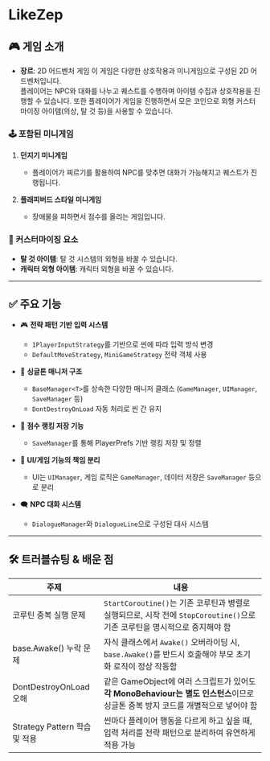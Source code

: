 #  LikeZep
## 🎮 게임 소개 
- **장르**: 2D 어드벤처 게임
이 게임은 다양한 상호작용과 미니게임으로 구성된 2D 어드벤처입니다.  
플레이어는 NPC와 대화를 나누고 퀘스트를 수행하며 아이템 수집과 상호작용을 진행할 수 있습니다.
또한 플레이어가 게임을 진행하면서 모은 코인으로 외형 커스터마이징 아이템(의상, 탈 것 등)을 사용할 수 있습니다.

### 🕹 포함된 미니게임

1. **던지기 미니게임**
   - 플레이어가 찌르기를 활용하여 NPC를 맞추면 대화가 가능해지고 퀘스트가 진행됩니다.

2. **플래피버드 스타일 미니게임**
   - 장애물을 피하면서 점수를 올리는 게임입니다.

### 💎 커스터마이징 요소
- **탈 것 아이템**: 탈 것 시스템의 외형을 바꿀 수 있습니다.
- **캐릭터 외형 아이템**: 캐릭터 외형을 바꿀 수 있습니다.
---

## ✅ 주요 기능

- 🎮 **전략 패턴 기반 입력 시스템**
  - `IPlayerInputStrategy`를 기반으로 씬에 따라 입력 방식 변경
  - `DefaultMoveStrategy`, `MiniGameStrategy` 전략 객체 사용

- 🧠 **싱글톤 매니저 구조**
  - `BaseManager<T>`를 상속한 다양한 매니저 클래스 (`GameManager`, `UIManager`, `SaveManager` 등)
  - `DontDestroyOnLoad` 자동 처리로 씬 간 유지

- 💾 **점수 랭킹 저장 기능**
  - `SaveManager`를 통해 PlayerPrefs 기반 랭킹 저장 및 정렬

- 🧩 **UI/게임 기능의 책임 분리**
  - UI는 `UIManager`, 게임 로직은 `GameManager`, 데이터 저장은 `SaveManager` 등으로 분리

- 🗨 **NPC 대화 시스템**
  - `DialogueManager`와 `DialogueLine`으로 구성된 대사 시스템
---
## 🛠 트러블슈팅 & 배운 점

| 주제                             | 내용                                                                 |
|----------------------------------|----------------------------------------------------------------------|
|  코루틴 중복 실행 문제         | `StartCoroutine()`는 기존 코루틴과 병렬로 실행되므로, 시작 전에 `StopCoroutine()`으로 기존 코루틴을 명시적으로 중지해야 함 |
|  base.Awake() 누락 문제        | 자식 클래스에서 `Awake()` 오버라이딩 시, `base.Awake()`를 반드시 호출해야 부모 초기화 로직이 정상 작동함 |
|  DontDestroyOnLoad 오해        | 같은 GameObject에 여러 스크립트가 있어도 **각 MonoBehaviour는 별도 인스턴스**이므로 싱글톤 중복 방지 코드를 개별적으로 넣어야 함 |
| Strategy Pattern 학습 및 적용 | 씬마다 플레이어 행동을 다르게 하고 싶을 때, 입력 처리를 전략 패턴으로 분리하여 유연하게 적용 가능|
